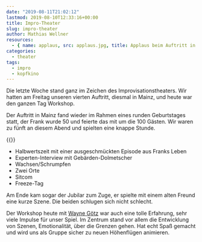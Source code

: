 ```yaml
---
date: "2019-08-11T21:02:12"
lastmod: 2019-08-10T12:33:16+00:00
title: Impro-Theater
slug: impro-theater
author: Mathias Wellner
resources:
  - { name: applaus, src: applaus.jpg, title: Applaus beim Auftritt in Mainz }
categories:
  - theater
tags:
  - impro
  - kopfkino
---
```

Die letzte Woche stand ganz im Zeichen des Improvisationstheaters. Wir hatten am Freitag unseren vierten Auftritt, diesmal in Mainz, und heute war den ganzen Tag Workshop. 
<!--more-->

Der Auftritt in Mainz fand wieder im Rahmen eines runden Geburtstages statt, der Frank wurde 50 und feierte das mit um die 100 Gästen. Wir waren zu fünft an diesem Abend und spielten eine knappe Stunde.

{{<responsive-image name="applaus">}}

- Halbwertszeit mit einer ausgeschmückten Episode aus Franks Leben
- Experten-Interview mit Gebärden-Dolmetscher
- Wachsen/Schrumpfen
- Zwei Orte
- Sitcom
- Freeze-Tag

Am Ende kam sogar der Jubilar zum Zuge, er spielte mit einem alten Freund eine kurze Szene. Die beiden schlugen sich nicht schlecht.

Der Workshop heute mit [Wayne Götz](https://www.folkwang-uni.de/home/theater/studiengaenge/physical-theatre/studierende/wayne-goetz/) war auch eine tolle Erfahrung, sehr viele Impulse für unser Spiel. Im Zentrum stand vor allem die Entwicklung von Szenen, Emotionalität, über die Grenzen gehen. Hat echt Spaß gemacht und wird uns als Gruppe sicher zu neuen Höhenflügen animieren.